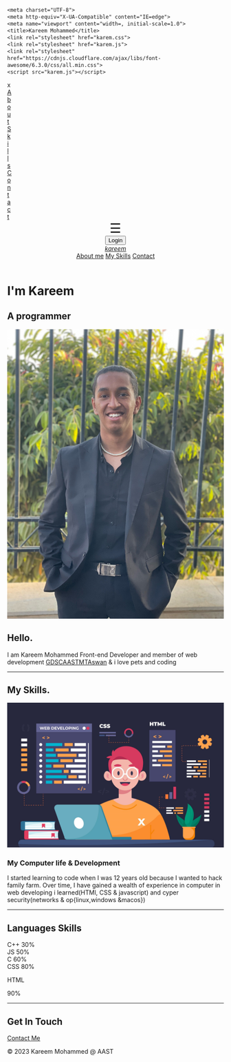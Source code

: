 <!DOCTYPE html>
<html lang="en">
<head>
    
    <meta charset="UTF-8">
    <meta http-equiv="X-UA-Compatible" content="IE=edge">
    <meta name="viewport" content="width=, initial-scale=1.0">
    <title>Kareem Mohammed</title>
    <link rel="stylesheet" href="karem.css">
    <link rel="stylesheet" href="karem.js">
    <link rel="stylesheet" href="https://cdnjs.cloudflare.com/ajax/libs/font-awesome/6.3.0/css/all.min.css">
    <script src="karem.js"></script>
</head>
<body>
    <div id="id01" style="display: none;">
        <form action="/action_page.php" method="post">
            <div class="imgcontainer">
                <span onclick="closeLogInTab()" class="close" title="Close Modal">×</span>
                <img src="avatar.jpg" alt="Avatar" class="avatar">
            </div>
            <div class="container">
                <label for="uname"><b>Username</b></label>
                    <input type="text" placeholder="Enter Username" name="uname" required>
                <label for="psw"><b>Password</b></label>
                    <input type="password" placeholder="Enter Password" name="psw" required>
                    <button type="submit">Login</button>
                <label>
                    <input type="checkbox" checked="checked" name="remember"> Remember me
                </label>
            </div>
            <div class="container">
                <button type="button" class="cancelbtn">Cancel</button>
                <span class="psw">Forgot<a href="#">password?</a></span>
            </div>
        </form>
    </div>
    <div id="mySidenav" class="sidenav" style="width: 0;">
    <a class="closebtn" onclick="closeNav()">x</a>
    <a href="#middle">About</a>
    <a href="#skills">Skills</a>
    <a href="#contact me">Contact</a>
    </div>
    <header>
        <div>
            <span class="btt" style="font-size:30px;cursor:pointer" onclick="openNav()">☰</span>
        </div>
            <div>
                <button onclick="viewLogInTab()" style="width:auto;" class="button">Login</button>
            </div>
        <a href="https://karemsaeed21.github.io/final-cvjs/#middle" class="logo"><i>kareem</i></a>
        <nav class="navigation">
            <a href="#middle">About me</a>
            <a href="#skills">My Skills</a>
            <a href="#contact me">Contact</a>
        </nav>
    </header> 
    <div class="top">
        <div class="title">
            <p><h1 class="H2">I'm Kareem</h1></p>
            <p><h2 class="H3">A <span>pro</span>grammer</h2></p>
        </div>
    </div>
    <div id="middle">
       <!-- <img class="img1" src="IMG_2676.JPG" alt=""width: 200px; style="border-radius: 50px;"> -->
        <img class="img1" src="IMG_2405.JPG" alt="">
        <h2 class="hello">Hello.</h2>
        <p class="me">I am Kareem Mohammed Front-end Developer and member of web development  <span class="link1"><a href="https://www.facebook.com/GDSCAASTMTAswan" target="_blank">GDSCAASTMTAswan</a></span> & i love pets and coding  </p>
    </div>
    <hr>
    <div id="skills">
        <h2>My Skills.</h2>
        <div id="skill">
            <img class="img5" src="123.jpg" alt="">
            <h3 id="desi">My Computer life & Development</h3>
            <p id="me2">I started learning to code when I was 12 years old because I wanted to hack family farm. Over time, I
                have gained a wealth of experience in computer in web developing i learned(HTMl, CSS & javascript) and cyper security(networks & op{linux,windows &macos})</p>
        </div>
        <hr class="kkk">
        <h2>Languages Skills</h2>
            <div class="pie" style="--p:30">C++ 30%</div>
            <div class="pie" style="--p:40;--c:darkblue;--b:10px">JS 50%</div>
            <div class="pie no-round" style="--p:60;--c:purple;--b:15px">C 60%</div>
            <div class="pie animate no-round" style="--p:80;--c:orange;">CSS 80%</div>
            <div class="pie animate" style="--p:90;--c:lightgreen"><P>HTML</P>90%</div>
        <hr>
    </div>
    <div id="contact me">
        <h2>Get In Touch</h2>
        <a class="btn" href="mailto:karemsaeed1035@gmail.com">Contact Me</a>
    </div>
    <div id="last">
        <div class="social-icons">
            <a href="https://www.facebook.com/karem.saeed.399/" target="_blank"><i class="fa-brands fa-facebook"></i></a>
            <a href="https://www.instagram.com/karem_saeed24/" target="_blank"><i class="fa-brands fa-instagram"></i></a>
            <a href="https://twitter.com/KaremMohammed10" target="_blank"><i class="fa-brands fa-twitter"></i></a>
            <a href="https://www.linkedin.com/in/karem-mohamed-4a127b24a?lipi=urn%3Ali%3Apage%3Ad_flagship3_profile_view_base_contact_details%3Bm6YAiNoXQxqUj8Q4CbAZzA%3D%3D" target="_blank"><i class="fa-brands fa-linkedin"></i></a>
            <a href="https://github.com/karemsaeed21" target="_blank"><i class="fa-brands fa-github"></i></a>
        <p class="copyright">© 2023 Kareem Mohammed @ AAST</p>
    </div>
    </div>
</body>
</html>
